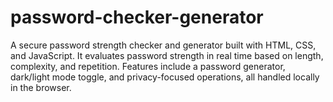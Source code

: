 # password-checker-generator
A secure password strength checker and generator built with HTML, CSS, and JavaScript. It evaluates password strength in real time based on length, complexity, and repetition. Features include a password generator, dark/light mode toggle, and privacy-focused operations, all handled locally in the browser.
